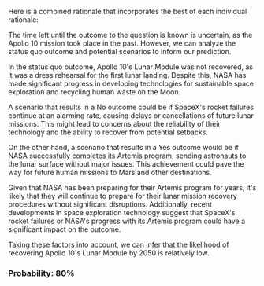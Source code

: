 Here is a combined rationale that incorporates the best of each individual rationale:

The time left until the outcome to the question is known is uncertain, as the Apollo 10 mission took place in the past. However, we can analyze the status quo outcome and potential scenarios to inform our prediction.

In the status quo outcome, Apollo 10's Lunar Module was not recovered, as it was a dress rehearsal for the first lunar landing. Despite this, NASA has made significant progress in developing technologies for sustainable space exploration and recycling human waste on the Moon.

A scenario that results in a No outcome could be if SpaceX's rocket failures continue at an alarming rate, causing delays or cancellations of future lunar missions. This might lead to concerns about the reliability of their technology and the ability to recover from potential setbacks.

On the other hand, a scenario that results in a Yes outcome would be if NASA successfully completes its Artemis program, sending astronauts to the lunar surface without major issues. This achievement could pave the way for future human missions to Mars and other destinations.

Given that NASA has been preparing for their Artemis program for years, it's likely that they will continue to prepare for their lunar mission recovery procedures without significant disruptions. Additionally, recent developments in space exploration technology suggest that SpaceX's rocket failures or NASA's progress with its Artemis program could have a significant impact on the outcome.

Taking these factors into account, we can infer that the likelihood of recovering Apollo 10's Lunar Module by 2050 is relatively low.

### Probability: 80%